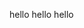 
<html>
<head>
<style>
body {
  background-image: url('htmlBook0.png');
  background-repeat: no-repeat;
  background-attachment: fixed;
  background-size: cover;
}
</style>
<meta name="viewport" content="width=device-width, initial-scale=1.0">
<title>albert alert</title>
</head>
<body>
<p> hello hello hello </p>
</body>
</html>